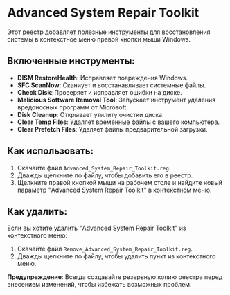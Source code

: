 # Advanced System Repair Toolkit

Этот реестр добавляет полезные инструменты для восстановления системы в контекстное меню правой кнопки мыши Windows.

## Включенные инструменты:
- **DISM RestoreHealth**: Исправляет повреждения Windows.
- **SFC ScanNow**: Сканиует и восстанавливает системные файлы.
- **Check Disk**: Проверяет и исправляет ошибки на диске.
- **Malicious Software Removal Tool**: Запускает инструмент удаления вредоносных программ от Microsoft.
- **Disk Cleanup**: Открывает утилиту очистки диска.
- **Clear Temp Files**: Удаляет временные файлы с вашего компьютера.
- **Clear Prefetch Files**: Удаляет файлы предварительной загрузки.

## Как использовать:
1. Скачайте файл `Advanced_System_Repair_Toolkit.reg`.
2. Дважды щелкните по файлу, чтобы добавить его в реестр.
3. Щелкните правой кнопкой мыши на рабочем столе и найдите новый параметр "Advanced System Repair Toolkit" в контекстном меню.

## Как удалить:
Если вы хотите удалить "Advanced System Repair Toolkit" из контекстного меню:
1. Скачайте файл `Remove_Advanced_System_Repair_Toolkit.reg`.
2. Дважды щелкните по файлу, чтобы удалить пункт из контекстного меню.

**Предупреждение**: Всегда создавайте резервную копию реестра перед внесением изменений, чтобы избежать возможных проблем.
